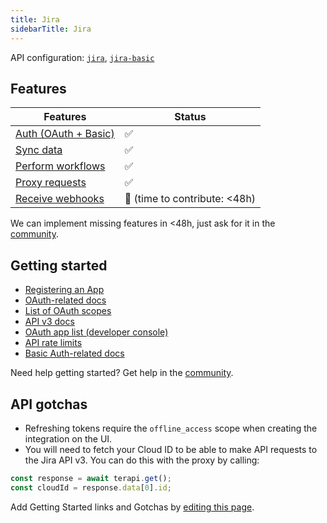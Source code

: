 ```yaml
---
title: Jira
sidebarTitle: Jira
---
```


API configuration: [`jira`](https://terapi.dev/providers.yaml), [`jira-basic`](https://terapi.dev/providers.yaml)

## Features

| Features | Status |
| - | - |
| [Auth (OAuth + Basic)](/integrate/guides/authorize-an-api) | ✅ |
| [Sync data](/integrate/guides/sync-data-from-an-api) | ✅ |
| [Perform workflows](/integrate/guides/perform-workflows-with-an-api) | ✅ |
| [Proxy requests](/integrate/guides/proxy-requests-to-an-api) | ✅ |
| [Receive webhooks](/integrate/guides/receive-webhooks-from-an-api) | 🚫 (time to contribute: &lt;48h) |

We can implement missing features in &lt;48h, just ask for it in the [community](https://terapi.dev/slack).

## Getting started

-   [Registering an App](https://developer.atlassian.com/cloud/confluence/oauth-2-3lo-apps/#enabling-oauth-2-0--3lo-)
-   [OAuth-related docs](https://developer.atlassian.com/cloud/confluence/oauth-2-3lo-apps)
-   [List of OAuth scopes](https://developer.atlassian.com/cloud/jira/platform/scopes-for-oauth-2-3LO-and-forge-apps/#classic-scopes)
-   [API v3 docs](https://developer.atlassian.com/cloud/jira/platform/rest/v3/intro/#about)
-   [OAuth app list (developer console)](https://developer.atlassian.com/console/myapps/)
-   [API rate limits](https://developer.atlassian.com/cloud/jira/platform/rate-limiting/)
-   [Basic Auth-related docs](https://developer.atlassian.com/cloud/jira/platform/basic-auth-for-rest-apis/)

Need help getting started? Get help in the [community](https://terapi.dev/slack).

## API gotchas

-   Refreshing tokens require the `offline_access` scope when creating the integration on the UI.
-   You will need to fetch your Cloud ID to be able to make API requests to the Jira API v3. You can do this with the proxy by calling:

```ts
const response = await terapi.get();
const cloudId = response.data[0].id;
```

Add Getting Started links and Gotchas by [editing this page](/integrate/guides/connect-an-api).
            
